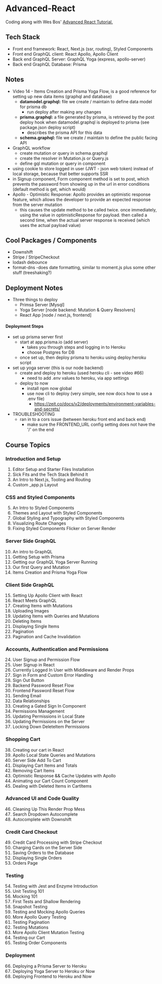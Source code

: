 # Advanced-React

Coding along with Wes Bos' [Advanced React Tutorial.](https://advancedreact.com/)

## Tech Stack
* Front end framework: React, Next.js (ssr, routing), Styled Components
* Front end GraphQL client: React Apollo, Apollo Client
* Back end GraphQL Server: GraphQL Yoga (express, apollo-server)
* Back end GraphQL Database: Prisma

## Notes
* Video 14 - Items Creation and Prisma Yoga Flow, is a good reference for setting up new data items (graphql and database)
  - **datamodel.graphql:** file we create / maintain to define data model for prisma db
    + run deploy after making any changes
  - **prisma.graphql:** a file generated by prisma, is retrieved by the post deploy hook when datamodel.graphql is deployed to prisma (see package.json deploy script)
    + describes the prisma API for this data
  - **schema.graphql:** file we create / maintain to define the public facing API
* GraphQL workflow
  - create mutation or query in schema.graphql
  - create the resolver in Mutation.js or Query.js
  - define gql mutation or query in component
* using cookie to store logged in user (JWT - json web token) instead of local storage, because that better supports SSR
* in Signup component, Form component method is set to post, which prevents the password from showing up in the url in error conditions (default method is get, which would)
* Apollo - Optimistic Response: Apollo provides an optimistic response feature, which allows the developer to provide an expected response from the server mutation
  - this causes the update method to be called twice. once immediately, using the value in optimisticResponse for payload. then called a second time, when the actual server response is received (which uses the actual payload value)

## Cool Packages / Components
* Downshift
* Stripe / StripeCheckout
* lodash debounce
* format-dns -does date formatting, similar to moment.js plus some other stuff (treeshaking?)
  
## Deployment Notes
* Three things to deploy
  * Primsa Server [Mysql]
  * Yoga Server [node backend: Mutation & Query Resolvers]
  * React App [node / next.js, frontend]

#### Deployment Steps
* set up prisma server first
  * start at app.prisma.io (add server)
    * takes you through steps and logging in to Heroku
    * choose Postgres for DB
  * once set up, then deploy prisma to heroku using deploy:heroku script
* set up yoga server (this is our node backend)
  * create and deploy to heroku (used heroku cli - see video #66)
    * need to add .env values to heroku, via app settings
  * deploy to now
    * install npm now global
    * use now cli to deploy (very simple, see now docs how to use a .env file)
      * https://zeit.co/docs/v2/deployments/environment-variables-and-secrets/
* TROUBLESHOOTING
  * ran in to a cors issue (between heroku front end and back end)
    * make sure the FRONTEND_URL config setting does not have the '/' on the end

## Course Topics

### Introduction and Setup
1. Editor Setup and Starter Files Installation
2. Sick Fits and the Tech Stack Behind It
3. An Intro to Next.js, Tooling and Routing
4. Custom _app.js Layout

### CSS and Styled Components
5. An Intro to Styled Components
6. Themes and Layout with Styled Components
7. Global Styling and Typography with Styled Components
8. Visualizing Route Changes
9. Fixing Styled Components Flicker on Server Render

### Server Side GraphQL
10. An intro to GraphQL
11. Getting Setup with Prisma
12. Getting our GraphQL Yoga Server Running
13. Our first Query and Mutation
14. Items Creation and Prisma Yoga Flow

### Client Side GraphQL
15. Setting Up Apollo Client with React
16. React Meets GraphQL
17. Creating Items with Mutations
18. Uploading Images
19. Updating Items with Queries and Mutations
20. Deleting Items
21. Displaying Single Items
22. Pagination
23. Pagination and Cache Invalidation

### Accounts, Authentication and Permissions
24. User Signup and Permission Flow
25. User Signup in React
26. Currently Logged In User with Middleware and Render Props
27. Sign in Form and Custom Error Handling
28. Sign Out Button
29. Backend Password Reset Flow
30. Frontend Password Reset Flow
31. Sending Email
32. Data Relationships
33. Creating a Gated Sign In Component
34. Permissions Management
35. Updating Permissions in Local State
36. Updating Permissions on the Server
37. Locking Down DeleteItem Permissions

### Shopping Cart
38. Creating our cart in React
39. Apollo Local State Queries and Mutations
40. Server Side Add To Cart
41. Displaying Cart Items and Totals
42. Removing Cart Items
43. Optimistic Response && Cache Updates with Apollo
44. Animating our Cart Count Component
45. Dealing with Deleted Items in CartItems

### Advanced UI and Code Quality
46. Cleaning Up This Render Prop Mess
47. Search Dropdown Autocomplete
48. Autocomplete with Downshift

### Credit Card Checkout
49. Credit Card Processing with Stripe Checkout
50. Charging Cards on the Server Side
51. Saving Orders to the Database
52. Displaying Single Orders
53. Orders Page

### Testing
54. Testing with Jest and Enzyme Introduction
55. Unit Testing 101
56. Mocking 101
57. First Tests and Shallow Rendering
58. Snapshot Testing
59. Testing and Mocking Apollo Queries
60. More Apollo Query Testing
61. Testing Pagination
62. Testing Mutations
63. More Apollo Client Mutation Testing
64. Testing our Cart
65. Testing Order Components

### Deployment
66. Deploying a Prisma Server to Heroku
67. Deploying Yoga Server to Heroku or Now
68. Deploying Frontend to Heroku and Now
